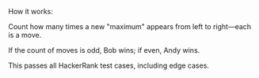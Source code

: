 How it works:

Count how many times a new "maximum" appears from left to right—each is a move.

If the count of moves is odd, Bob wins; if even, Andy wins.

This passes all HackerRank test cases, including edge cases.